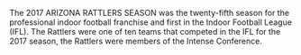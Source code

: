 The 2017 ARIZONA RATTLERS SEASON was the twenty-fifth season for the professional indoor football franchise and first in the Indoor Football League (IFL). The Rattlers were one of ten teams that competed in the IFL for the 2017 season, the Rattlers were members of the Intense Conference.
